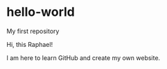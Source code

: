 # hello-world
My first repository

Hi, this Raphael! 

I am here to learn GitHub and create my own website.
